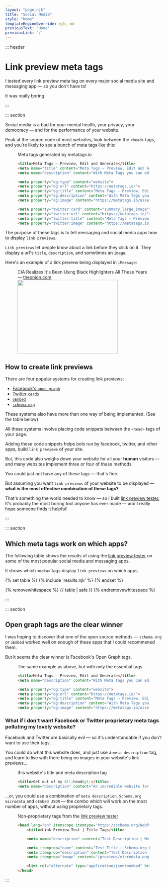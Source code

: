 ```yaml
---
layout: "page.njk"
title: "Social Media"
style: "home"
templateEngineOverride: njk, md
previousText: 'Home'
previousLink: '/'
---
```


::: header

<h1>
    <span class="highlight">Link preview meta tags</span>
</h1>

<p>
    <span class="highlight">I tested every link preview meta tag on every major social media site and messaging app — so you don't have to!</span>
</p>

<p><span class="highlight">It was really boring.</span></p>


:::

::: section

Social media is a bad for your mental health, your privacy, your democracy — and for the performance of your website.

Peak at the source code of most websites, look between the `<head>` tags, and you're likely to see a bunch of meta tags like this:

<figure>

<figcaption>Meta tags generated by&nbsp;metatags.io</figcaption>

```html
<title>Meta Tags — Preview, Edit and Generate</title>
<meta name="title" content="Meta Tags — Preview, Edit and Generate">
<meta name="description" content="With Meta Tags you can edit and experiment with your content then preview how your webpage will look on Google, Facebook, Twitter and more!">

<meta property="og:type" content="website">
<meta property="og:url" content="https://metatags.io/">
<meta property="og:title" content="Meta Tags — Preview, Edit and Generate">
<meta property="og:description" content="With Meta Tags you can edit and experiment with your content then preview how your webpage will look on Google, Facebook, Twitter and more!">
<meta property="og:image" content="https://metatags.io/assets/meta-tags-16a33a6a8531e519cc0936fbba0ad904e52d35f34a46c97a2c9f6f7dd7d336f2.png">

<meta property="twitter:card" content="summary_large_image">
<meta property="twitter:url" content="https://metatags.io/">
<meta property="twitter:title" content="Meta Tags — Preview, Edit and Generate"><meta property="twitter:description" content="With Meta Tags you can edit and experiment with your content then preview how your webpage will look on Google, Facebook, Twitter and more!">
<meta property="twitter:image" content="https://metatags.io/assets/meta-tags-16a33a6a8531e519cc0936fbba0ad904e52d35f34a46c97a2c9f6f7dd7d336f2.png">
```

</figure>

The purpose of these tags is to tell messaging and social&nbsp;media&nbsp;apps how to display `link previews`.

`Link previews` let people know about a link before they click on it. They display a url's `title`, `description`, and sometimes an `image`.

Here's an example of a link preview being displayed in `iMessage`:

<figure class="bg-shade">

<figcaption>
    CIA Realizes It's Been Using Black Highlighters All These Years — <a href="https://www.theonion.com/cia-realizes-its-been-using-black-highlighters-all-thes-1819568147">theonion.com</a>
</figcaption>

<img src="/images/link-preview-example.png" width="322px" height="238px"/>

</figure>

## How to create link previews

There are four popular systems for creating link previews:

- [Facebook's `open graph`](https://ogp.me/)
- [Twitter `cards`](https://developer.twitter.com/en/docs/twitter-for-websites/cards/overview/abouts-cards) 
- [`oEmbed`](https://oembed.com/)
- [`schema.org`](https://schema.org/docs/documents.html)

These systems also have more than one way of being implemented. (See the table below)

All these systems involve placing code snippets between the `<head>` tags of your page.

Adding these code snippets helps bots run by facebook, twitter, and other apps, build `link previews` of your site.

But, this code also weighs down your website for all your **human** visitors — and many websites implement three or four of these methods.

You could just not have any of these tags — that's fine.

But assuming you want `link previews` of your website to be displayed — **what is the most effective combination of these tags?** 

That's something the world needed to know — so I built [link&nbsp;preview&nbsp;tester.](/link-preview-tester) It's probably the most boring tool anyone has ever made — and I really hope someone finds it helpful!

:::


::: section

## Which meta tags work on which apps?

The following table shows the results of using the [link&nbsp;preview&nbsp;tester](/link-preview-tester) on some of the most popular social media and messaging&nbsp;apps.

It shows which `<meta>` tags display `link previews` on which apps.

{% set table %}
{% include 'results.njk' %}
{% endset %}

{% removewhitespace %}
{{ table | safe }}
{% endremovewhitespace %}

:::


::: section
## Open graph tags are the clear&nbsp;winner

I was hoping to discover that one of the open source methods — `schema.org` or `oEmbed` worked well on enough of these apps that I could recommened them. 

But it seems the clear winner is Facebook's Open Graph tags.


<figure>

<figcaption>
    The same example as above, but with only the essential tags.
</figcaption>

```html
<title>Meta Tags — Preview, Edit and Generate</title>
<meta name="description" content="With Meta Tags you can edit and experiment with your content then preview how your webpage will look on Google, Facebook, Twitter and more!">

<meta property="og:type" content="website">
<meta property="og:url" content="https://metatags.io/">
<meta property="og:title" content="Meta Tags — Preview, Edit and Generate">
<meta property="og:description" content="With Meta Tags you can edit and experiment with your content then preview how your webpage will look on Google, Facebook, Twitter and more!">
<meta property="og:image" content="https://metatags.io/assets/meta-tags-16a33a6a8531e519cc0936fbba0ad904e52d35f34a46c97a2c9f6f7dd7d336f2.png">

```

</figure>


### What if i don't want Facebook or Twitter proprietary meta tags polluting my lovely website?

Facebook and Twitter are basically evil — so it's understandable if you don't want to use their tags.

You could do what this website does, and just use a `meta description` tag, and learn to live with there being no images in your website's link previews…

<figure>

<figcaption>
    this website's title and meta description tag
</figcaption>

```html
<title>Get out of my &lt;head&gt;</title>
<meta name="description" content="An incredible website for testing meta tags">
```

</figure>

…or, you could use a combination of `meta description`, `Schema.org microdata` and `oEmbed JSON` — the combo which will work on the most number of apps, without using proprietary&nbsp;tags.

<figure>

<figcaption>
    Non-proprietary tags from the <a href="/link-preview-tester">link preview tester</a>
</figcaption>

```html
<head lang="en" itemscope itemtype="https://schema.org/WebPage">
    <title>Link Preview Test | Title Tag</title>

    <meta name="description" content="Test Description | Meta Description — This description came from the meta description tag"/>

    <meta itemprop="name" content="Test Title | Schema.org Microdata Title"/>
    <meta itemprop="description" content="Test Description | Schema.org Microdata — This description came from Microdata using Schema.org Schema"/>
    <meta itemprop="image" content="/previews/microdata.png"/>

    <link rel="alternate" type="application/json+oembed" href="https://getoutofmyhead.dev/oembed_link.json" title="Test Title | oEmbed JSON Title Attribute"/>
</head>
```

</figure>


:::



